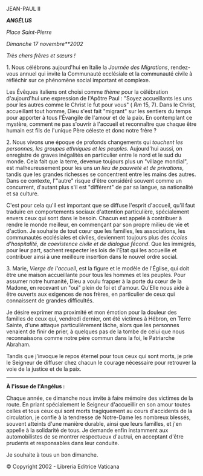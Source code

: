 JEAN-PAUL II

***ANGÉLUS***

*Place Saint-Pierre*

*Dimanche 17 novembre**2002*

*Très chers frères et sœurs !*

1\. Nous célébrons aujourd'hui en Italie la *Journée des Migrations*, rendez-vous annuel qui invite la Communauté ecclésiale et la communauté civile à réfléchir sur ce phénomène social important et complexe.

Les Évêques italiens ont choisi comme *thème* pour la célébration d'aujourd'hui une expression de l'Apôtre Paul : "Soyez accueillants les uns pour les autres comme le Christ le fut pour vous" ( *Rm* 15, 7). Dans le Christ, accueillant tout homme, Dieu s'est fait "migrant" sur les sentiers du temps pour apporter à tous l'Évangile de l'amour et de la paix. En contemplant ce mystère, comment ne pas s'ouvrir à l'accueil et reconnaître que chaque être humain est fils de l'unique Père céleste et donc notre frère ?

2\. Nous vivons une époque de profonds changements qui *touchent les personnes, les groupes ethniques et les peuples*. Aujourd'hui aussi, on enregistre de graves inégalités en particulier entre le nord et le sud du monde. Cela fait que la terre, devenue toujours plus un "village mondial", est malheureusement pour les uns *un lieu de pauvreté et de privations*, tandis que les grandes richesses se concentrent entre les mains des autres. Dans ce contexte, l'"autre" risque d'être considéré souvent comme un concurrent, d'autant plus s'il est "différent" de par sa langue, sa nationalité et sa culture.

C'est pour cela qu'il est important que se diffuse l'esprit d'accueil, qu'il faut traduire en comportements sociaux d'attention particulière, spécialement envers ceux qui sont dans le besoin. Chacun est appelé à contribuer à rendre le monde meilleur, en commençant par son propre milieu de vie et d'action. Je souhaite de tout cœur que les familles, les associations, les communautés ecclésiales et civiles, deviennent toujours plus des *écoles d'hospitalité, de coexistence civile et de dialogue fécond*. Que les immigrés, pour leur part, sachent respecter les lois de l'Etat qui les accueille et contribuer ainsi à une meilleure insertion dans le nouvel ordre social.

3\. Marie, *Vierge de l'accueil*, est la figure et le modèle de l'Église, qui doit être une maison accueillante pour tous les hommes et les peuples. Pour assumer notre humanité, Dieu a voulu frapper à la porte du cœur de la Madone, en recevant un "oui" plein de foi et d'amour. Qu'Elle nous aide à être ouverts aux exigences de nos frères, en particulier de ceux qui connaissent de grandes difficultés.

Je désire exprimer ma proximité et mon émotion pour la douleur des familles de ceux qui, vendredi dernier, ont été victimes à Hébron, en Terre Sainte, d'une attaque particulièrement lâche, alors que les personnes venaient de finir de prier, à quelques pas de la tombe de celui que nous reconnaissons comme notre père commun dans la foi, le Patriarche Abraham.

Tandis que j'invoque le repos éternel pour tous ceux qui sont morts, je prie le Seigneur de diffuser chez chacun le courage nécessaire pour retrouver la voie de la justice et de la paix.

** * **

**À l'issue de l'Angélus :**

Chaque année, ce dimanche nous invite à faire mémoire des victimes de la route. En priant spécialement le Seigneur d'accueillir en son amour toutes celles et tous ceux qui sont morts tragiquement au cours d'accidents de la circulation, je confie à la tendresse de Notre-Dame les nombreux blessés, souvent atteints d'une manière durable, ainsi que leurs familles, et j'en appelle à la solidarité de tous. Je demande enfin instamment aux automobilistes de se montrer respectueux d'autrui, en acceptant d'être prudents et responsables dans leur conduite.

Je souhaite à tous un bon dimanche.

© Copyright 2002 - Libreria Editrice Vaticana